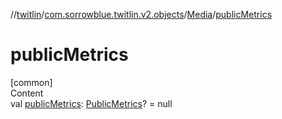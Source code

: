 //[twitlin](../../index.md)/[com.sorrowblue.twitlin.v2.objects](../index.md)/[Media](index.md)/[publicMetrics](public-metrics.md)



# publicMetrics  
[common]  
Content  
val [publicMetrics](public-metrics.md): [PublicMetrics](../-public-metrics/index.md)? = null  



